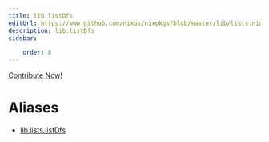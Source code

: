 ```yaml
---
title: lib.listDfs
editUrl: https://www.github.com/nixos/nixpkgs/blob/master/lib/lists.nix#L681C13
description: lib.listDfs
sidebar:

    order: 8
---
```


<a href="https://www.github.com/nixos/nixpkgs/blob/master/lib/lists.nix#L681C13">Contribute Now!</a>


# Aliases

- [lib.lists.listDfs](/nix-doc-comments/reference/lib/lists/lib-lists-listDfs)


